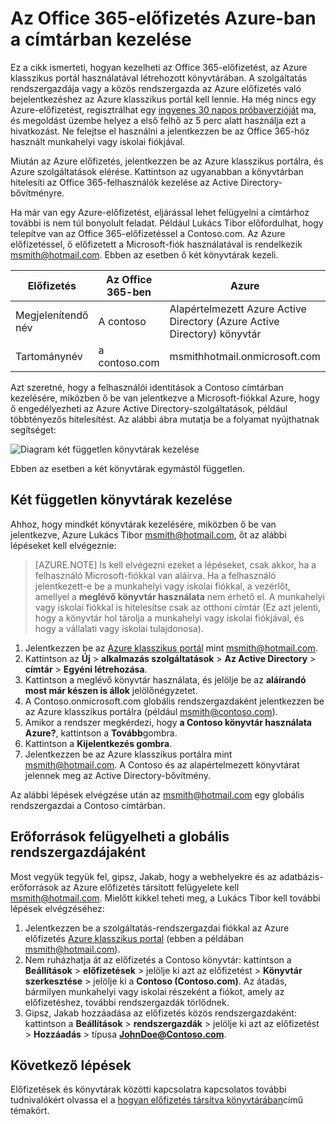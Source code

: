 <properties
   pageTitle="Az Office 365-előfizetés Azure-ban a címtárban kezelése |} Microsoft Azure"
   description="Egy Office 365-előfizetés az Azure Active Directory és az Azure klasszikus portál directory kezelése"
   services="active-directory"
   documentationCenter=""
   authors="curtand"
   manager="femila"
   editor=""/>

<tags
   ms.service="active-directory"
   ms.devlang="na"
   ms.topic="get-started-article"
   ms.tgt_pltfrm="na"
   ms.workload="identity"
   ms.date="08/23/2016"
   ms.author="curtand"/>

# <a name="manage-the-directory-for-your-office-365-subscription-in-azure"></a>Az Office 365-előfizetés Azure-ban a címtárban kezelése

Ez a cikk ismerteti, hogyan kezelheti az Office 365-előfizetést, az Azure klasszikus portál használatával létrehozott könyvtárában. A szolgáltatás rendszergazdája vagy a közös rendszergazda az Azure előfizetés való bejelentkezéshez az Azure klasszikus portál kell lennie. Ha még nincs egy Azure-előfizetést, regisztrálhat egy [ingyenes 30 napos próbaverzióját](https://azure.microsoft.com/trial/get-started-active-directory/) ma, és megoldást üzembe helyez a első felhő az 5 perc alatt használja ezt a hivatkozást. Ne felejtse el használni a jelentkezzen be az Office 365-höz használt munkahelyi vagy iskolai fiókjával.

Miután az Azure előfizetés, jelentkezzen be az Azure klasszikus portálra, és Azure szolgáltatások elérése. Kattintson az ugyanabban a könyvtárban hitelesíti az Office 365-felhasználók kezelése az Active Directory-bővítményre.

Ha már van egy Azure-előfizetést, eljárással lehet felügyelni a címtárhoz további is nem túl bonyolult feladat. Például Lukács Tibor előfordulhat, hogy telepítve van az Office 365-előfizetéssel a Contoso.com. Az Azure előfizetéssel, ő előfizetett a Microsoft-fiók használatával is rendelkezik msmith@hotmail.com. Ebben az esetben ő két könyvtárak kezeli.

  Előfizetés |  Az Office 365-ben  |  Azure
  -------------- | ------------- | -------------------------------
  Megjelenítendő név |  A contoso  |     Alapértelmezett Azure Active Directory (Azure Active Directory) könyvtár
  Tartománynév  |  a contoso.com  | msmithhotmail.onmicrosoft.com

Azt szeretné, hogy a felhasználói identitások a Contoso címtárban kezelésére, miközben ő be van jelentkezve a Microsoft-fiókkal Azure, hogy ő engedélyezheti az Azure Active Directory-szolgáltatások, például többtényezős hitelesítést. Az alábbi ábra mutatja be a folyamat nyújthatnak segítséget:

![Diagram két független könyvtárak kezelése](./media/active-directory-manage-o365-subscription/AAD_O365_03.png)

Ebben az esetben a két könyvtárak egymástól független.

## <a name="to-manage-two-independent-directories"></a>Két független könyvtárak kezelése
Ahhoz, hogy mindkét könyvtárak kezelésére, miközben ő be van jelentkezve, Azure Lukács Tibor msmith@hotmail.com, őt az alábbi lépéseket kell elvégeznie:

> [AZURE.NOTE]
> Is kell elvégezni ezeket a lépéseket, csak akkor, ha a felhasználó Microsoft-fiókkal van aláírva. Ha a felhasználó jelentkezett-e be a munkahelyi vagy iskolai fiókkal, a vezérlőt, amellyel a **meglévő könyvtár használata** nem érhető el. A munkahelyi vagy iskolai fiókkal is hitelesítse csak az otthoni címtár (Ez azt jelenti, hogy a könyvtár hol tárolja a munkahelyi vagy iskolai fiókjával, és hogy a vállalati vagy iskolai tulajdonosa).

1.  Jelentkezzen be az [Azure klasszikus portál](https://manage.windowsazure.com) mint msmith@hotmail.com.
2.  Kattintson az **Új** > **alkalmazás szolgáltatások** > **Az Active Directory** > **címtár** > **Egyéni létrehozása**.
3.  Kattintson a meglévő könyvtár használata, és jelölje be az **aláírandó most már készen is állok** jelölőnégyzetet.
4.  A Contoso.onmicrosoft.com globális rendszergazdaként jelentkezzen be az Azure klasszikus portálra (például msmith@contoso.com).
5.  Amikor a rendszer megkérdezi, hogy **a Contoso könyvtár használata Azure?**, kattintson a **Tovább**gombra.
6.  Kattintson a **Kijelentkezés gombra**.
7.  Jelentkezzen be az Azure klasszikus portálra mint msmith@hotmail.com. A Contoso és az alapértelmezett könyvtárat jelennek meg az Active Directory-bővítmény.

Az alábbi lépések elvégzése után az msmith@hotmail.com egy globális rendszergazdai a Contoso címtárban.

## <a name="to-administer-resources-as-the-global-admin"></a>Erőforrások felügyelheti a globális rendszergazdájaként
Most vegyük tegyük fel, gipsz, Jakab, hogy a webhelyekre és az adatbázis-erőforrások az Azure előfizetés társított felügyelete kell msmith@hotmail.com. Mielőtt kikkel teheti meg, a Lukács Tibor kell további lépések elvégzéséhez:

1.  Jelentkezzen be a szolgáltatás-rendszergazdai fiókkal az Azure előfizetés [Azure klasszikus portal](https://manage.windowsazure.com) (ebben a példában msmith@hotmail.com).
2.  Nem ruházhatja át az előfizetés a Contoso könyvtár: kattintson a **Beállítások** > **előfizetések** > jelölje ki azt az előfizetést > **Könyvtár szerkesztése** > jelölje ki a **Contoso (Contoso.com)**. Az átadás, bármilyen munkahelyi vagy iskolai részeként a fiókot, amely az előfizetéshez, további rendszergazdák törlődnek.
3.  Gipsz, Jakab hozzáadása az előfizetés közös rendszergazdaként: kattintson a **Beállítások** > **rendszergazdák** > jelölje ki azt az előfizetést > **Hozzáadás** > típusa **JohnDoe@Contoso.com**.

## <a name="next-steps"></a>Következő lépések
Előfizetések és könyvtárak közötti kapcsolatra kapcsolatos további tudnivalókért olvassa el a [hogyan előfizetés társítva könyvtárában](active-directory-how-subscriptions-associated-directory.md)című témakört.
